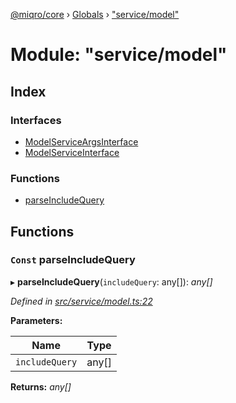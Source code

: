 [@miqro/core](../README.md) › [Globals](../globals.md) › ["service/model"](_service_model_.md)

# Module: "service/model"

## Index

### Interfaces

* [ModelServiceArgsInterface](../interfaces/_service_model_.modelserviceargsinterface.md)
* [ModelServiceInterface](../interfaces/_service_model_.modelserviceinterface.md)

### Functions

* [parseIncludeQuery](_service_model_.md#const-parseincludequery)

## Functions

### `Const` parseIncludeQuery

▸ **parseIncludeQuery**(`includeQuery`: any[]): *any[]*

*Defined in [src/service/model.ts:22](https://github.com/claukers/miqro-core/blob/cc47cc5/src/service/model.ts#L22)*

**Parameters:**

Name | Type |
------ | ------ |
`includeQuery` | any[] |

**Returns:** *any[]*
